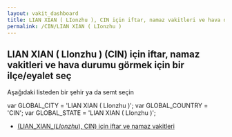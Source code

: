 ```yaml
---
layout: vakit_dashboard
title: LIAN XIAN ( LIonzhu ), CIN için iftar, namaz vakitleri ve hava durumu - ilçe/eyalet seç
permalink: /CIN/LIAN XIAN ( LIonzhu )
---
```


## LIAN XIAN ( LIonzhu ) (CIN) için iftar, namaz vakitleri ve hava durumu  görmek için bir ilçe/eyalet seç

Aşağıdaki listeden bir şehir ya da semt seçin



  var GLOBAL_CITY = 'LIAN XIAN ( LIonzhu )';
  var GLOBAL_COUNTRY = 'CIN';
  var GLOBAL_STATE = 'LIAN XIAN ( LIonzhu )';
* [ (LIAN_XIAN_(_LIonzhu_), CIN) için iftar ve namaz vakitleri](/CIN/LIAN_XIAN_(_LIonzhu_)/)
</script>
<script type="text/javascript">